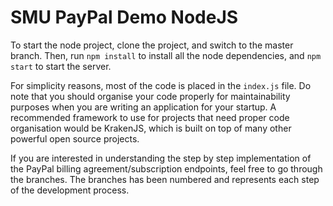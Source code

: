# SMU PayPal Demo NodeJS

To start the node project, clone the project, and switch to the master branch. 
Then, run `npm install` to install all the node dependencies, and `npm start` 
to start the server.

For simplicity reasons, most of the code is placed in the `index.js` file. Do 
note that you should organise your code properly for maintainability purposes 
when you are writing an application for your startup. A recommended framework 
to use for projects that need proper code organisation would be KrakenJS, 
which is built on top of many other powerful open source projects.

If you are interested in understanding the step by step implementation of the 
PayPal billing agreement/subscription endpoints, feel free to go through the 
branches. The branches has been numbered and represents each step of the 
development process.
